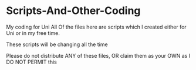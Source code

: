 # Scripts-And-Other-Coding
My coding for Uni
All Of the files here are scripts which I created either for Uni or in my free time. 

These scripts will be changing all the time

Please do not distribute ANY of these files, OR claim them as your OWN as I DO NOT PERMIT this
